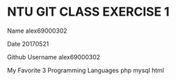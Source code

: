 # NTU GIT CLASS EXERCISE 1

Name
alex69000302


Date
20170521


Github Username
alex69000302


My Favorite 3 Programming Languages
php
mysql
html